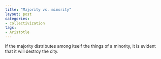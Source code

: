 ```yaml
---
title: "Majority vs. minority"
layout: post
categories:
- collectivization
tags:
- Aristotle
---
```


If the majority distributes among itself the things of a minority, it is evident that it will destroy the city.